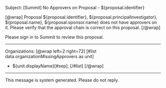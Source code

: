 Subject: [Summit] No Approvers on Proposal - ${proposal.identifier}

[@wrap]
Proposal ${proposal.identifier}, ${proposal.principalInvestigator}, ${proposal.name}, ${proposal.sponsor.name} does not have approvers on it. Please verify that the approval chain is correct on this proposal.
[/@wrap]

Please sign in to Summit to review this proposal.

------------------------------------------------------------------------

Organizations:
[@wrap left=2 right=72]
[#list data.organizationMissingApprovers as unit]
* ${unit.displayName}[#sep];
[/#list]
[/@wrap]

------------------------------------------------------------------------
This message is system generated.
Please do not reply.
 
 
